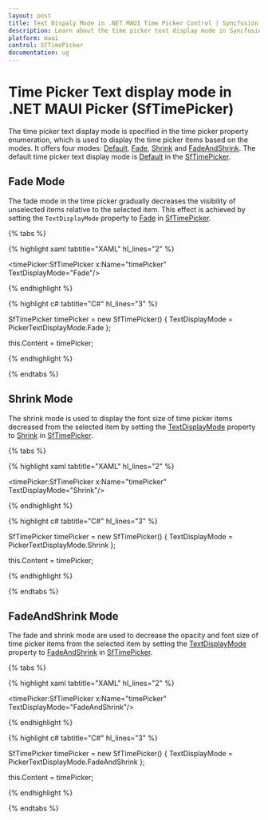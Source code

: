 ```yaml
---
layout: post
title: Text Dispaly Mode in .NET MAUI Time Picker Control | Syncfusion
description: Learn about the time picker text display mode in Syncfusion .NET MAUI Time Picker (SfTimePicker) control and its basic features.
platform: maui
control: SfTimePicker
documentation: ug
---
```


# Time Picker Text display mode in .NET MAUI Picker (SfTimePicker)

The time picker text display mode is specified in the time picker property enumeration, which is used to display the time picker items based on the modes. It offers four modes: [Default](https://help.syncfusion.com/cr/maui/Syncfusion.Maui.Picker.PickerTextDisplayMode.html#Syncfusion_Maui_Picker_PickerTextDisplayMode_Default), [Fade](https://help.syncfusion.com/cr/maui/Syncfusion.Maui.Picker.PickerTextDisplayMode.html#Syncfusion_Maui_Picker_PickerTextDisplayMode_Fade), [Shrink](https://help.syncfusion.com/cr/maui/Syncfusion.Maui.Picker.PickerTextDisplayMode.html#Syncfusion_Maui_Picker_PickerTextDisplayMode_Shrink) and [FadeAndShrink](https://help.syncfusion.com/cr/maui/Syncfusion.Maui.Picker.PickerTextDisplayMode.html#Syncfusion_Maui_Picker_PickerTextDisplayMode_FadeAndShrink). The default time picker text display mode is [Default](https://help.syncfusion.com/cr/maui/Syncfusion.Maui.Picker.PickerTextDisplayMode.html#Syncfusion_Maui_Picker_PickerTextDisplayMode_Default) in the [SfTimePicker](https://help.syncfusion.com/cr/maui/Syncfusion.Maui.Picker.SfTimePicker.html).

## Fade Mode

The fade mode in the time picker gradually decreases the visibility of unselected items relative to the selected item. This effect is achieved by setting the `TextDisplayMode` property to [Fade](https://help.syncfusion.com/cr/maui/Syncfusion.Maui.Picker.PickerTextDisplayMode.html#Syncfusion_Maui_Picker_PickerTextDisplayMode_Fade) in [SfTimePicker](https://help.syncfusion.com/cr/maui/Syncfusion.Maui.Picker.SfTimePicker.html).

{% tabs %}

{% highlight xaml tabtitle="XAML" hl_lines="2" %}

<timePicker:SfTimePicker x:Name="timePicker"
                 TextDisplayMode="Fade"/>

{% endhighlight %}

{% highlight c# tabtitle="C#" hl_lines="3" %}

SfTimePicker timePicker = new SfTimePicker()
{
    TextDisplayMode = PickerTextDisplayMode.Fade
};

this.Content = timePicker;

{% endhighlight %}

{% endtabs %}

## Shrink Mode

The shrink mode is used to display the font size of time picker items decreased from the selected item by setting the [TextDisplayMode](https://help.syncfusion.com/cr/maui/Syncfusion.Maui.Picker.PickerBase.html#Syncfusion_Maui_Picker_PickerBase_TextDisplayMode) property to [Shrink](https://help.syncfusion.com/cr/maui/Syncfusion.Maui.Picker.PickerTextDisplayMode.html#Syncfusion_Maui_Picker_PickerTextDisplayMode_Shrink) in [SfTimePicker](https://help.syncfusion.com/cr/maui/Syncfusion.Maui.Picker.SfTimePicker.html).

{% tabs %}

{% highlight xaml tabtitle="XAML" hl_lines="2" %}

<timePicker:SfTimePicker x:Name="timePicker"
                 TextDisplayMode="Shrink"/>

{% endhighlight %}

{% highlight c# tabtitle="C#" hl_lines="3" %}

SfTimePicker timePicker = new SfTimePicker()
{
    TextDisplayMode = PickerTextDisplayMode.Shrink
};

this.Content = timePicker;

{% endhighlight %}

{% endtabs %}

## FadeAndShrink Mode

The fade and shrink mode are used to decrease the opacity and font size of time picker items from the selected item by setting the [TextDisplayMode](https://help.syncfusion.com/cr/maui/Syncfusion.Maui.Picker.PickerBase.html#Syncfusion_Maui_Picker_PickerBase_TextDisplayMode) property to [FadeAndShrink](https://help.syncfusion.com/cr/maui/Syncfusion.Maui.Picker.PickerTextDisplayMode.html#Syncfusion_Maui_Picker_PickerTextDisplayMode_FadeAndShrink) in [SfTimePicker](https://help.syncfusion.com/cr/maui/Syncfusion.Maui.Picker.SfTimePicker.html).

{% tabs %}

{% highlight xaml tabtitle="XAML" hl_lines="2" %}

<timePicker:SfTimePicker x:Name="timePicker"
                 TextDisplayMode="FadeAndShrink"/>

{% endhighlight %}

{% highlight c# tabtitle="C#" hl_lines="3" %}

SfTimePicker timePicker = new SfTimePicker()
{
    TextDisplayMode = PickerTextDisplayMode.FadeAndShrink
};

this.Content = timePicker;

{% endhighlight %}

{% endtabs %}
